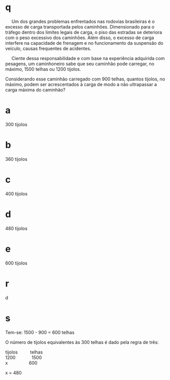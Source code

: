 # q
     Um dos grandes problemas enfrentados nas rodovias brasileiras é o excesso de carga transportada pelos caminhões. Dimensionado para o tráfego dentro dos limites legais de carga, o piso das estradas se deteriora com o peso excessivo dos caminhões. Além disso, o excesso de carga interfere na capacidade de frenagem e no funcionamento da suspensão do veículo, causas frequentes de acidentes.

     Ciente dessa responsabilidade e com base na experiência adquirida com pesagens, um caminhoneiro sabe que seu caminhão pode carregar, no máximo, 1500 telhas ou 1200 tijolos.

Considerando esse caminhão carregado com 900 telhas, quantos tijolos, no máximo, podem ser acrescentados à carga de modo a não ultrapassar a carga máxima do caminhão?

# a
300 tijolos

# b
360 tijolos

# c
400 tijolos

# d
480 tijolos

# e
600 tijolos

# r
d

# s
Tem-se: 1500 - 900 = 600 telhas

O número de tijolos equivalentes às 300 telhas é dado pela regra de três:

tijolos          telhas \
1200             1500\
x                 600

x = 480
